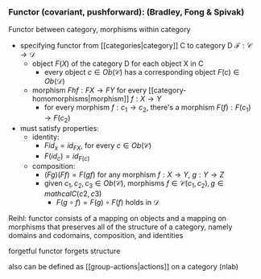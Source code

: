 ### Functor (covariant, pushforward): (Bradley, Fong & Spivak)
Functor between category, morphisms within category 
- specifying functor from [[categories|category]] C to category D $\mathcal{F}: \mathcal{C}\rightarrow \mathcal{D}$
    - object $F(X)$ of the category D for each object X in C
        - every object $c \in Ob(\mathcal{C})$ has a corresponding object $F(c) \in Ob(\mathcal{D})$
    - morphism $Fhf:FX \rightarrow FY$ for every [[category-homomorphisms|morphism]] $f:X\rightarrow Y$
        - for every morphism $f: c_1 \rightarrow c_2$, there's a morphism $F(f): F(c_1) \rightarrow F(c_2)$
- must satisfy properties:
  - identity: 
      - $F id_x = id_{FX}$, for every $c\in Ob(\mathcal{C})$
      - $F(id_c) = id_{F(c)}$
  - composition: 
      - $(Fg)(Ff) = F(gf)$ for any morphism $f: X\rightarrow Y$, $g: Y\rightarrow Z$
      - given $c_1, c_2, c_3 \in Ob(\mathcal{C})$, morphisms $f \in \mathcal{C}(c_1, c_2), g \in mathcal{C}(c2, c3)$
          - $F(g\circ f) = F(g) \circ F(f)$ holds in $\mathcal{D}$
            
Reihl:
functor consists of a mapping on objects and a mapping on morphisms
that preserves all of the structure of a category, namely domains and codomains,
composition, and identities

forgetful functor forgets structure

also can be defined as [[group-actions|actions]] on a category (nlab)